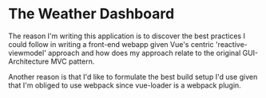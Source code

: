 # The Weather Dashboard
The reason I'm writing this application is to discover the best practices I could follow in writing a front-end webapp given Vue's centric 'reactive-viewmodel' approach and how does my approach relate to the original GUI-Architecture MVC pattern.

Another reason is that I'd like to formulate the best build setup I'd use given that I'm obliged to use webpack since vue-loader is a webpack plugin.
